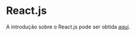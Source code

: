 # React.js

A introdução sobre o React.js pode ser obtida [aqui](https://github.com/fboliveira/CSI477-Sistemas-Web/blob/master/Lectures/react.md).